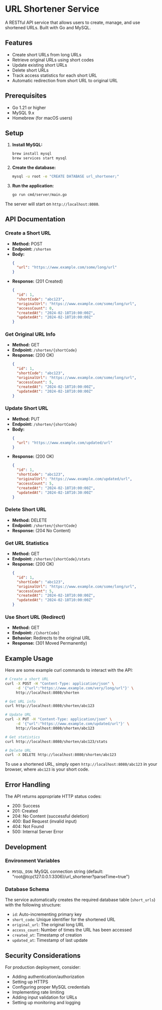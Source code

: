 # URL Shortener Service

A RESTful API service that allows users to create, manage, and use shortened URLs. Built with Go and MySQL.

## Features

- Create short URLs from long URLs
- Retrieve original URLs using short codes
- Update existing short URLs
- Delete short URLs
- Track access statistics for each short URL
- Automatic redirection from short URL to original URL

## Prerequisites

- Go 1.21 or higher
- MySQL 9.x
- Homebrew (for macOS users)

## Setup

1. **Install MySQL:**
   ```bash
   brew install mysql
   brew services start mysql
   ```

2. **Create the database:**
   ```bash
   mysql -u root -e "CREATE DATABASE url_shortener;"
   ```

3. **Run the application:**
   ```bash
   go run cmd/server/main.go
   ```

The server will start on `http://localhost:8080`.

## API Documentation

### Create a Short URL
- **Method:** POST
- **Endpoint:** `/shorten`
- **Body:**
  ```json
  {
    "url": "https://www.example.com/some/long/url"
  }
  ```
- **Response:** (201 Created)
  ```json
  {
    "id": 1,
    "shortCode": "abc123",
    "originalUrl": "https://www.example.com/some/long/url",
    "accessCount": 0,
    "createdAt": "2024-02-18T10:00:00Z",
    "updatedAt": "2024-02-18T10:00:00Z"
  }
  ```

### Get Original URL Info
- **Method:** GET
- **Endpoint:** `/shorten/{shortCode}`
- **Response:** (200 OK)
  ```json
  {
    "id": 1,
    "shortCode": "abc123",
    "originalUrl": "https://www.example.com/some/long/url",
    "accessCount": 5,
    "createdAt": "2024-02-18T10:00:00Z",
    "updatedAt": "2024-02-18T10:00:00Z"
  }
  ```

### Update Short URL
- **Method:** PUT
- **Endpoint:** `/shorten/{shortCode}`
- **Body:**
  ```json
  {
    "url": "https://www.example.com/updated/url"
  }
  ```
- **Response:** (200 OK)
  ```json
  {
    "id": 1,
    "shortCode": "abc123",
    "originalUrl": "https://www.example.com/updated/url",
    "accessCount": 5,
    "createdAt": "2024-02-18T10:00:00Z",
    "updatedAt": "2024-02-18T10:30:00Z"
  }
  ```

### Delete Short URL
- **Method:** DELETE
- **Endpoint:** `/shorten/{shortCode}`
- **Response:** (204 No Content)

### Get URL Statistics
- **Method:** GET
- **Endpoint:** `/shorten/{shortCode}/stats`
- **Response:** (200 OK)
  ```json
  {
    "id": 1,
    "shortCode": "abc123",
    "originalUrl": "https://www.example.com/some/long/url",
    "accessCount": 5,
    "createdAt": "2024-02-18T10:00:00Z",
    "updatedAt": "2024-02-18T10:00:00Z"
  }
  ```

### Use Short URL (Redirect)
- **Method:** GET
- **Endpoint:** `/{shortCode}`
- **Behavior:** Redirects to the original URL
- **Response:** (301 Moved Permanently)

## Example Usage

Here are some example curl commands to interact with the API:

```bash
# Create a short URL
curl -X POST -H "Content-Type: application/json" \
     -d '{"url":"https://www.example.com/very/long/url"}' \
     http://localhost:8080/shorten

# Get URL info
curl http://localhost:8080/shorten/abc123

# Update URL
curl -X PUT -H "Content-Type: application/json" \
     -d '{"url":"https://www.example.com/updated/url"}' \
     http://localhost:8080/shorten/abc123

# Get statistics
curl http://localhost:8080/shorten/abc123/stats

# Delete URL
curl -X DELETE http://localhost:8080/shorten/abc123
```

To use a shortened URL, simply open `http://localhost:8080/abc123` in your browser, where `abc123` is your short code.

## Error Handling

The API returns appropriate HTTP status codes:
- 200: Success
- 201: Created
- 204: No Content (successful deletion)
- 400: Bad Request (invalid input)
- 404: Not Found
- 500: Internal Server Error

## Development

### Environment Variables

- `MYSQL_DSN`: MySQL connection string (default: "root@tcp(127.0.0.1:3306)/url_shortener?parseTime=true")

### Database Schema

The service automatically creates the required database table (`short_urls`) with the following structure:
- `id`: Auto-incrementing primary key
- `short_code`: Unique identifier for the shortened URL
- `original_url`: The original long URL
- `access_count`: Number of times the URL has been accessed
- `created_at`: Timestamp of creation
- `updated_at`: Timestamp of last update

## Security Considerations

For production deployment, consider:
- Adding authentication/authorization
- Setting up HTTPS
- Configuring proper MySQL credentials
- Implementing rate limiting
- Adding input validation for URLs
- Setting up monitoring and logging
